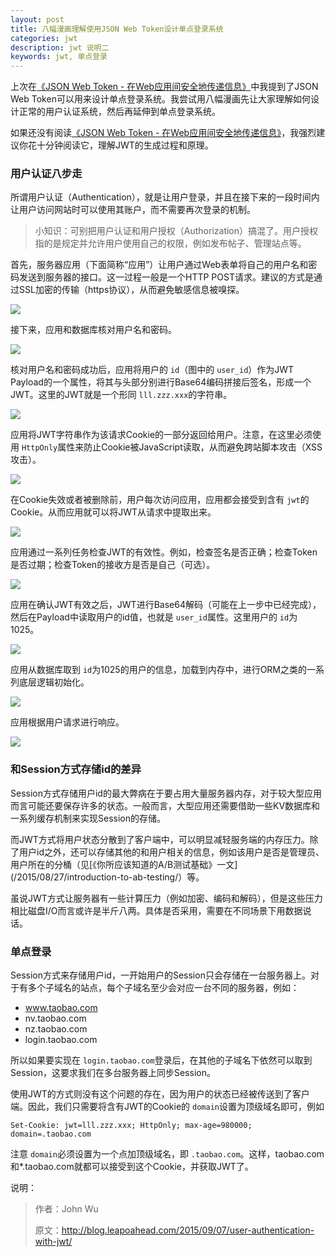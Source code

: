 ```yaml
---
layout: post
title: 八幅漫画理解使用JSON Web Token设计单点登录系统
categories: jwt
description: jwt 说明二
keywords: jwt, 单点登录
---
```


上次在[《JSON Web Token - 在Web应用间安全地传递信息》](http://mp.weixin.qq.com/s?__biz=MzAxODcyNjEzNQ==&mid=2247485074&idx=1&sn=62362f29958ec5dcc9813199045f90f2&chksm=9bd0ab0aaca7221ca2346bc3ce867e36e0a340ebeab217549495708f07210489f913c393f74a&scene=21#wechat_redirect)中我提到了JSON Web Token可以用来设计单点登录系统。我尝试用八幅漫画先让大家理解如何设计正常的用户认证系统，然后再延伸到单点登录系统。

如果还没有阅读[《JSON Web Token - 在Web应用间安全地传递信息》](http://mp.weixin.qq.com/s?__biz=MzAxODcyNjEzNQ==&mid=2247485074&idx=1&sn=62362f29958ec5dcc9813199045f90f2&chksm=9bd0ab0aaca7221ca2346bc3ce867e36e0a340ebeab217549495708f07210489f913c393f74a&scene=21#wechat_redirect)，我强烈建议你花十分钟阅读它，理解JWT的生成过程和原理。

### 用户认证八步走

所谓用户认证（Authentication），就是让用户登录，并且在接下来的一段时间内让用户访问网站时可以使用其账户，而不需要再次登录的机制。

> 小知识：可别把用户认证和用户授权（Authorization）搞混了。用户授权指的是规定并允许用户使用自己的权限，例如发布帖子、管理站点等。

首先，服务器应用（下面简称“应用”）让用户通过Web表单将自己的用户名和密码发送到服务器的接口。这一过程一般是一个HTTP POST请求。建议的方式是通过SSL加密的传输（https协议），从而避免敏感信息被嗅探。

![](https://github.com/zhangjinmiao/zhangjinmiao.github.io/raw/master/assets/images/2018/jwt/1.png)

接下来，应用和数据库核对用户名和密码。

![](https://github.com/zhangjinmiao/zhangjinmiao.github.io/raw/master/assets/images/2018/jwt/2.png)

核对用户名和密码成功后，应用将用户的 `id`（图中的 `user_id`）作为JWT Payload的一个属性，将其与头部分别进行Base64编码拼接后签名，形成一个JWT。这里的JWT就是一个形同 `lll.zzz.xxx`的字符串。

![](https://github.com/zhangjinmiao/zhangjinmiao.github.io/raw/master/assets/images/2018/jwt/3.png)

应用将JWT字符串作为该请求Cookie的一部分返回给用户。注意，在这里必须使用 `HttpOnly`属性来防止Cookie被JavaScript读取，从而避免跨站脚本攻击（XSS攻击）。

![](https://github.com/zhangjinmiao/zhangjinmiao.github.io/raw/master/assets/images/2018/jwt/4.png)

在Cookie失效或者被删除前，用户每次访问应用，应用都会接受到含有 `jwt`的Cookie。从而应用就可以将JWT从请求中提取出来。

![](https://github.com/zhangjinmiao/zhangjinmiao.github.io/raw/master/assets/images/2018/jwt/5.png)

应用通过一系列任务检查JWT的有效性。例如，检查签名是否正确；检查Token是否过期；检查Token的接收方是否是自己（可选）。

![](https://github.com/zhangjinmiao/zhangjinmiao.github.io/raw/master/assets/images/2018/jwt/6.png)

应用在确认JWT有效之后，JWT进行Base64解码（可能在上一步中已经完成），然后在Payload中读取用户的id值，也就是 `user_id`属性。这里用户的 `id`为1025。

![](https://github.com/zhangjinmiao/zhangjinmiao.github.io/raw/master/assets/images/2018/jwt/7.png)

应用从数据库取到 `id`为1025的用户的信息，加载到内存中，进行ORM之类的一系列底层逻辑初始化。

![](https://github.com/zhangjinmiao/zhangjinmiao.github.io/raw/master/assets/images/2018/jwt/8.png)

应用根据用户请求进行响应。

![](https://github.com/zhangjinmiao/zhangjinmiao.github.io/raw/master/assets/images/2018/jwt/9.png)

### 和Session方式存储id的差异

Session方式存储用户id的最大弊病在于要占用大量服务器内存，对于较大型应用而言可能还要保存许多的状态。一般而言，大型应用还需要借助一些KV数据库和一系列缓存机制来实现Session的存储。

而JWT方式将用户状态分散到了客户端中，可以明显减轻服务端的内存压力。除了用户id之外，还可以存储其他的和用户相关的信息，例如该用户是否是管理员、用户所在的分桶（见[《你所应该知道的A/B测试基础》一文](/2015/08/27/introduction-to-ab-testing/）等。

虽说JWT方式让服务器有一些计算压力（例如加密、编码和解码），但是这些压力相比磁盘I/O而言或许是半斤八两。具体是否采用，需要在不同场景下用数据说话。

### 单点登录

Session方式来存储用户id，一开始用户的Session只会存储在一台服务器上。对于有多个子域名的站点，每个子域名至少会对应一台不同的服务器，例如：

- www.taobao.com
- nv.taobao.com
- nz.taobao.com
- login.taobao.com

所以如果要实现在 `login.taobao.com`登录后，在其他的子域名下依然可以取到Session，这要求我们在多台服务器上同步Session。

使用JWT的方式则没有这个问题的存在，因为用户的状态已经被传送到了客户端。因此，我们只需要将含有JWT的Cookie的 `domain`设置为顶级域名即可，例如

```
Set-Cookie: jwt=lll.zzz.xxx; HttpOnly; max-age=980000; domain=.taobao.com
```

注意 `domain`必须设置为一个点加顶级域名，即 `.taobao.com`。这样，taobao.com和*.taobao.com就都可以接受到这个Cookie，并获取JWT了。



说明：

> 作者：John Wu 
>
> 原文：http://blog.leapoahead.com/2015/09/07/user-authentication-with-jwt/

